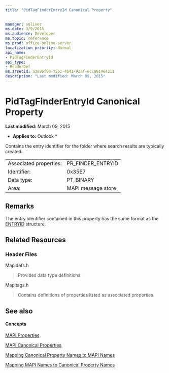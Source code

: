 ```yaml
---
title: "PidTagFinderEntryId Canonical Property"
 
 
manager: soliver
ms.date: 3/9/2015
ms.audience: Developer
ms.topic: reference
ms.prod: office-online-server
localization_priority: Normal
api_name:
- PidTagFinderEntryId
api_type:
- HeaderDef
ms.assetid: a3895f90-7561-4b41-92af-ecc8614e4211
description: "Last modified: March 09, 2015"
---
```


# PidTagFinderEntryId Canonical Property

 **Last modified:** March 09, 2015 
  
 * **Applies to:** Outlook * 
  
Contains the entry identifier for the folder where search results are typically created.
  
|||
|:-----|:-----|
|Associated properties:  <br/> |PR_FINDER_ENTRYID  <br/> |
|Identifier:  <br/> |0x35E7  <br/> |
|Data type:  <br/> |PT_BINARY  <br/> |
|Area:  <br/> |MAPI message store  <br/> |
   
## Remarks

The entry identifier contained in this property has the same format as the [ENTRYID](entryid.md) structure. 
  
## Related Resources

### Header Files

Mapidefs.h
  
> Provides data type definitions.
    
Mapitags.h
  
> Contains definitions of properties listed as associated properties.
    
## See also

#### Concepts

[MAPI Properties](mapi-properties.md)
  
[MAPI Canonical Properties](mapi-canonical-properties.md)
  
[Mapping Canonical Property Names to MAPI Names](mapping-canonical-property-names-to-mapi-names.md)
  
[Mapping MAPI Names to Canonical Property Names](mapping-mapi-names-to-canonical-property-names.md)

